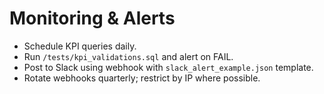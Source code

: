 # Monitoring & Alerts
- Schedule KPI queries daily.
- Run `/tests/kpi_validations.sql` and alert on FAIL.
- Post to Slack using webhook with `slack_alert_example.json` template.
- Rotate webhooks quarterly; restrict by IP where possible.
